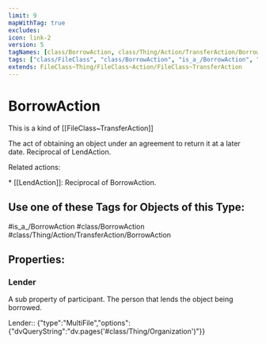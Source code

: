 ```yaml
---
limit: 9
mapWithTag: true
excludes:
icon: link-2
version: 5
tagNames: [class/BorrowAction, class/Thing/Action/TransferAction/BorrowAction, is_a_/BorrowAction, schema-org/BorrowAction]
tags: ["class/FileClass", "class/BorrowAction", "is_a_/BorrowAction", "class/Thing/Action/TransferAction/BorrowAction"]
extends: FileClass~Thing/FileClass~Action/FileClass~TransferAction
---
```


# BorrowAction
This is a kind of [[FileClass~TransferAction]]

The act of obtaining an object under an agreement to return it at a later date. Reciprocal of LendAction.

Related actions:

\* [[LendAction]]: Reciprocal of BorrowAction.


## Use one of these Tags for Objects of this Type:

#is_a_/BorrowAction
#class/BorrowAction
#class/Thing/Action/TransferAction/BorrowAction

## Properties:

### Lender
A sub property of participant. The person that lends the object being borrowed.

Lender:: {"type":"MultiFile","options":{"dvQueryString":"dv.pages('#class/Thing/Organization')"}}


